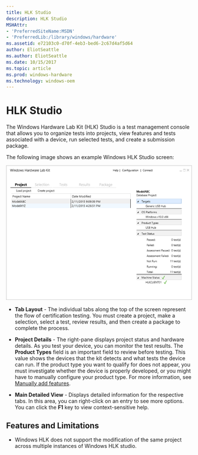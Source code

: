 ```yaml
---
title: HLK Studio
description: HLK Studio
MSHAttr:
- 'PreferredSiteName:MSDN'
- 'PreferredLib:/library/windows/hardware'
ms.assetid: e72103c0-d70f-4eb3-bed6-2c67d4af5d64
author: EliotSeattle
ms.author: EliotSeattle
ms.date: 10/15/2017
ms.topic: article
ms.prod: windows-hardware
ms.technology: windows-oem
---
```


# HLK Studio


The Windows Hardware Lab Kit (HLK) Studio is a test management console that allows you to organize tests into projects, view features and tests associated with a device, run selected tests, and create a submission package.

The following image shows an example Windows HLK Studio screen:

![hlk studio layout screenshot](images/p-hlk-studio-project-tab.png)

-   **Tab Layout** - The individual tabs along the top of the screen represent the flow of certification testing. You must create a project, make a selection, select a test, review results, and then create a package to complete the process.

-   **Project Details** - The right-pane displays project status and hardware details. As you test your device, you can monitor the test results. The **Product Types** field is an important field to review before testing. This value shows the devices that the kit detects and what tests the device can run. If the product type you want to qualify for does not appear, you must investigate whether the device is properly developed, or you might have to manually configure your product type. For more information, see [Manually add features](manually-add-features.md).

-   **Main Detailed View** - Displays detailed information for the respective tabs. In this area, you can right-click on an entry to see more options. You can click the **F1** key to view context-sensitive help.

## <span id="Features_and_Limitations"></span><span id="features_and_limitations"></span><span id="FEATURES_AND_LIMITATIONS"></span>Features and Limitations


-   Windows HLK does not support the modification of the same project across multiple instances of Windows HLK studio.


 

 






